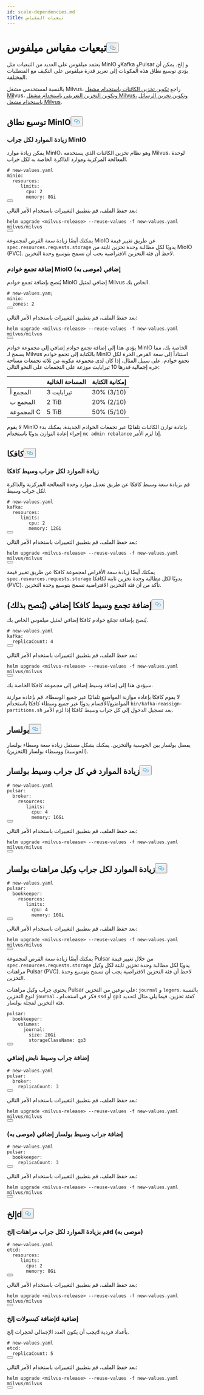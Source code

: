 ```yaml
---
id: scale-dependencies.md
title: تبعيات المقياس
---
```

<h1 id="Scale-Milvus-Dependencies" class="common-anchor-header">تبعيات مقياس ميلفوس<button data-href="#Scale-Milvus-Dependencies" class="anchor-icon" translate="no">
      <svg translate="no"
        aria-hidden="true"
        focusable="false"
        height="20"
        version="1.1"
        viewBox="0 0 16 16"
        width="16"
      >
        <path
          fill="#0092E4"
          fill-rule="evenodd"
          d="M4 9h1v1H4c-1.5 0-3-1.69-3-3.5S2.55 3 4 3h4c1.45 0 3 1.69 3 3.5 0 1.41-.91 2.72-2 3.25V8.59c.58-.45 1-1.27 1-2.09C10 5.22 8.98 4 8 4H4c-.98 0-2 1.22-2 2.5S3 9 4 9zm9-3h-1v1h1c1 0 2 1.22 2 2.5S13.98 12 13 12H9c-.98 0-2-1.22-2-2.5 0-.83.42-1.64 1-2.09V6.25c-1.09.53-2 1.84-2 3.25C6 11.31 7.55 13 9 13h4c1.45 0 3-1.69 3-3.5S14.5 6 13 6z"
        ></path>
      </svg>
    </button></h1><p>يعتمد ميلفوس على العديد من التبعيات مثل MinIO وKafka وPulsar و إلخ. يمكن أن يؤدي توسيع نطاق هذه المكونات إلى تعزيز قدرة ميلفوس على التكيف مع المتطلبات المختلفة.</p>
<div class="alert note">
<p>بالنسبة لمستخدمي مشغل Milvus، راجع <a href="/docs/ar/object_storage_operator.md">تكوين تخزين الكائنات باستخدام مشغل Mil</a>vus، <a href="/docs/ar/meta_storage_operator.md">وتكوين التخزين التعريفي باستخدام مشغل Milvus،</a> <a href="/docs/ar/message_storage_operator.md">وتكوين تخزين الرسائل باستخدام مشغل Milvus</a>.</p>
</div>
<h2 id="Scale-MinIO" class="common-anchor-header">توسيع نطاق MinIO<button data-href="#Scale-MinIO" class="anchor-icon" translate="no">
      <svg translate="no"
        aria-hidden="true"
        focusable="false"
        height="20"
        version="1.1"
        viewBox="0 0 16 16"
        width="16"
      >
        <path
          fill="#0092E4"
          fill-rule="evenodd"
          d="M4 9h1v1H4c-1.5 0-3-1.69-3-3.5S2.55 3 4 3h4c1.45 0 3 1.69 3 3.5 0 1.41-.91 2.72-2 3.25V8.59c.58-.45 1-1.27 1-2.09C10 5.22 8.98 4 8 4H4c-.98 0-2 1.22-2 2.5S3 9 4 9zm9-3h-1v1h1c1 0 2 1.22 2 2.5S13.98 12 13 12H9c-.98 0-2-1.22-2-2.5 0-.83.42-1.64 1-2.09V6.25c-1.09.53-2 1.84-2 3.25C6 11.31 7.55 13 9 13h4c1.45 0 3-1.69 3-3.5S14.5 6 13 6z"
        ></path>
      </svg>
    </button></h2><h3 id="Increase-resources-per-MinIO-pod" class="common-anchor-header">زيادة الموارد لكل جراب MinIO</h3><p>يمكن زيادة موارد MinIO، وهو نظام تخزين الكائنات الذي يستخدمه Milvus، لوحدة المعالجة المركزية وموارد الذاكرة الخاصة به لكل جراب.</p>
<pre><code translate="no" class="language-yaml"><span class="hljs-comment"># new-values.yaml</span>
<span class="hljs-attr">minio:</span>
  <span class="hljs-attr">resources:</span>
     <span class="hljs-attr">limits:</span>
       <span class="hljs-attr">cpu:</span> <span class="hljs-number">2</span>
       <span class="hljs-attr">memory:</span> <span class="hljs-string">8Gi</span>
<button class="copy-code-btn"></button></code></pre>
<p>بعد حفظ الملف، قم بتطبيق التغييرات باستخدام الأمر التالي:</p>
<pre><code translate="no" class="language-shell">helm upgrade &lt;milvus-release&gt; --reuse-values -f new-values.yaml milvus/milvus
<button class="copy-code-btn"></button></code></pre>
<p>يمكنك أيضًا زيادة سعة القرص لمجموعة MioIO عن طريق تغيير قيمة <code translate="no">spec.resources.requests.storage</code> يدويًا لكل مطالبة وحدة تخزين ثابتة من MioIO (PVC). لاحظ أن فئة التخزين الافتراضية يجب أن تسمح بتوسيع وحدة التخزين.</p>
<h3 id="Add-an-extra-MinIO-server-pool-Recommended" class="common-anchor-header">إضافة تجمع خوادم MioIO إضافي (موصى به)</h3><p>يُنصح بإضافة تجمع خوادم MioIO إضافي لمثيل Milvus الخاص بك.</p>
<pre><code translate="no" class="language-yaml"><span class="hljs-comment"># new-values.yam;</span>
<span class="hljs-attr">minio:</span>
  <span class="hljs-attr">zones:</span> <span class="hljs-number">2</span>
<button class="copy-code-btn"></button></code></pre>
<p>بعد حفظ الملف، قم بتطبيق التغييرات باستخدام الأمر التالي:</p>
<pre><code translate="no" class="language-shell">helm upgrade &lt;milvus-release&gt; --reuse-values -f new-values.yaml milvus/milvus
<button class="copy-code-btn"></button></code></pre>
<p>يؤدي هذا إلى إضافة تجمع خوادم إضافي إلى مجموعة خوادم MinIO الخاصة بك، مما يسمح لـ Milvus بالكتابة إلى تجمع خوادم MinIO استناداً إلى سعة القرص الحرة لكل تجمع خوادم. على سبيل المثال، إذا كان لدى مجموعة مكونة من ثلاثة تجمعات مساحة حرة إجمالية قدرها 10 تيرابايت موزعة على التجمعات على النحو التالي:</p>
<table>
<thead>
<tr><th></th><th>المساحة الخالية</th><th>إمكانية الكتابة</th></tr>
</thead>
<tbody>
<tr><td>المجمع أ</td><td>3 تيرابايت</td><td>30% (3/10)</td></tr>
<tr><td>المجمع ب</td><td>2 TiB</td><td>20% (2/10)</td></tr>
<tr><td>المجموعة C</td><td>5 TiB</td><td>50% (5/10)</td></tr>
</tbody>
</table>
<div class="alert note">
<p>لا يقوم MinIO بإعادة توازن الكائنات تلقائيًا عبر تجمعات الخوادم الجديدة. يمكنك بدء إجراء إعادة التوازن يدويًا باستخدام <code translate="no">mc admin rebalance</code> إذا لزم الأمر.</p>
</div>
<h2 id="Kafka" class="common-anchor-header">كافكا<button data-href="#Kafka" class="anchor-icon" translate="no">
      <svg translate="no"
        aria-hidden="true"
        focusable="false"
        height="20"
        version="1.1"
        viewBox="0 0 16 16"
        width="16"
      >
        <path
          fill="#0092E4"
          fill-rule="evenodd"
          d="M4 9h1v1H4c-1.5 0-3-1.69-3-3.5S2.55 3 4 3h4c1.45 0 3 1.69 3 3.5 0 1.41-.91 2.72-2 3.25V8.59c.58-.45 1-1.27 1-2.09C10 5.22 8.98 4 8 4H4c-.98 0-2 1.22-2 2.5S3 9 4 9zm9-3h-1v1h1c1 0 2 1.22 2 2.5S13.98 12 13 12H9c-.98 0-2-1.22-2-2.5 0-.83.42-1.64 1-2.09V6.25c-1.09.53-2 1.84-2 3.25C6 11.31 7.55 13 9 13h4c1.45 0 3-1.69 3-3.5S14.5 6 13 6z"
        ></path>
      </svg>
    </button></h2><h3 id="Increase-resource-per-Kafka-broker-pod" class="common-anchor-header">زيادة الموارد لكل جراب وسيط كافكا</h3><p>قم بزيادة سعة وسيط كافكا عن طريق تعديل موارد وحدة المعالجة المركزية والذاكرة لكل جراب وسيط.</p>
<pre><code translate="no" class="language-yaml"><span class="hljs-comment"># new-values.yaml</span>
<span class="hljs-attr">kafka:</span>
  <span class="hljs-attr">resources:</span>
     <span class="hljs-attr">limits:</span>
        <span class="hljs-attr">cpu:</span> <span class="hljs-number">2</span>
        <span class="hljs-attr">memory:</span> <span class="hljs-string">12Gi</span>
<button class="copy-code-btn"></button></code></pre>
<p>بعد حفظ الملف، قم بتطبيق التغييرات باستخدام الأمر التالي:</p>
<pre><code translate="no" class="language-bash">helm upgrade &lt;milvus-release&gt; --reuse-values -f new-values.yaml milvus/milvus
<button class="copy-code-btn"></button></code></pre>
<p>يمكنك أيضًا زيادة سعة الأقراص لمجموعة كافكا عن طريق تغيير قيمة <code translate="no">spec.resources.requests.storage</code> يدويًا لكل مطالبة وحدة تخزين ثابتة لكافكا (PVC). تأكد من أن فئة التخزين الافتراضية تسمح بتوسيع وحدة التخزين.</p>
<h2 id="Add-an-extra-Kafka-broker-pool-Recommended" class="common-anchor-header">إضافة تجمع وسيط كافكا إضافي (يُنصح بذلك)<button data-href="#Add-an-extra-Kafka-broker-pool-Recommended" class="anchor-icon" translate="no">
      <svg translate="no"
        aria-hidden="true"
        focusable="false"
        height="20"
        version="1.1"
        viewBox="0 0 16 16"
        width="16"
      >
        <path
          fill="#0092E4"
          fill-rule="evenodd"
          d="M4 9h1v1H4c-1.5 0-3-1.69-3-3.5S2.55 3 4 3h4c1.45 0 3 1.69 3 3.5 0 1.41-.91 2.72-2 3.25V8.59c.58-.45 1-1.27 1-2.09C10 5.22 8.98 4 8 4H4c-.98 0-2 1.22-2 2.5S3 9 4 9zm9-3h-1v1h1c1 0 2 1.22 2 2.5S13.98 12 13 12H9c-.98 0-2-1.22-2-2.5 0-.83.42-1.64 1-2.09V6.25c-1.09.53-2 1.84-2 3.25C6 11.31 7.55 13 9 13h4c1.45 0 3-1.69 3-3.5S14.5 6 13 6z"
        ></path>
      </svg>
    </button></h2><p>يُنصح بإضافة تجمّع خوادم كافكا إضافي لمثيل ميلفوس الخاص بك.</p>
<pre><code translate="no" class="language-yaml"><span class="hljs-comment"># new-values.yaml</span>
<span class="hljs-attr">kafka:</span>
  <span class="hljs-attr">replicaCount:</span> <span class="hljs-number">4</span>
<button class="copy-code-btn"></button></code></pre>
<p>بعد حفظ الملف، قم بتطبيق التغييرات باستخدام الأمر التالي:</p>
<pre><code translate="no" class="language-shell">helm upgrade &lt;milvus-release&gt; --reuse-values -f new-values.yaml milvus/milvus
<button class="copy-code-btn"></button></code></pre>
<p>سيؤدي هذا إلى إضافة وسيط إضافي إلى مجموعة كافكا الخاصة بك.</p>
<div class="alert note">
<p>لا يقوم كافكا بإعادة موازنة المواضيع تلقائيًا عبر جميع الوسطاء. قم بإعادة موازنة المواضيع/الأقسام يدويًا عبر جميع وسطاء كافكا باستخدام <code translate="no">bin/kafka-reassign-partitions.sh</code> بعد تسجيل الدخول إلى كل جراب وسيط كافكا إذا لزم الأمر.</p>
</div>
<h2 id="Pulsar" class="common-anchor-header">بولسار<button data-href="#Pulsar" class="anchor-icon" translate="no">
      <svg translate="no"
        aria-hidden="true"
        focusable="false"
        height="20"
        version="1.1"
        viewBox="0 0 16 16"
        width="16"
      >
        <path
          fill="#0092E4"
          fill-rule="evenodd"
          d="M4 9h1v1H4c-1.5 0-3-1.69-3-3.5S2.55 3 4 3h4c1.45 0 3 1.69 3 3.5 0 1.41-.91 2.72-2 3.25V8.59c.58-.45 1-1.27 1-2.09C10 5.22 8.98 4 8 4H4c-.98 0-2 1.22-2 2.5S3 9 4 9zm9-3h-1v1h1c1 0 2 1.22 2 2.5S13.98 12 13 12H9c-.98 0-2-1.22-2-2.5 0-.83.42-1.64 1-2.09V6.25c-1.09.53-2 1.84-2 3.25C6 11.31 7.55 13 9 13h4c1.45 0 3-1.69 3-3.5S14.5 6 13 6z"
        ></path>
      </svg>
    </button></h2><p>يفصل بولسار بين الحوسبة والتخزين. يمكنك بشكل مستقل زيادة سعة وسطاء بولسار (الحوسبة) ووسطاء بولسار (التخزين).</p>
<h2 id="Increase-resources-per-Pulsar-broker-pod" class="common-anchor-header">زيادة الموارد في كل جراب وسيط بولسار<button data-href="#Increase-resources-per-Pulsar-broker-pod" class="anchor-icon" translate="no">
      <svg translate="no"
        aria-hidden="true"
        focusable="false"
        height="20"
        version="1.1"
        viewBox="0 0 16 16"
        width="16"
      >
        <path
          fill="#0092E4"
          fill-rule="evenodd"
          d="M4 9h1v1H4c-1.5 0-3-1.69-3-3.5S2.55 3 4 3h4c1.45 0 3 1.69 3 3.5 0 1.41-.91 2.72-2 3.25V8.59c.58-.45 1-1.27 1-2.09C10 5.22 8.98 4 8 4H4c-.98 0-2 1.22-2 2.5S3 9 4 9zm9-3h-1v1h1c1 0 2 1.22 2 2.5S13.98 12 13 12H9c-.98 0-2-1.22-2-2.5 0-.83.42-1.64 1-2.09V6.25c-1.09.53-2 1.84-2 3.25C6 11.31 7.55 13 9 13h4c1.45 0 3-1.69 3-3.5S14.5 6 13 6z"
        ></path>
      </svg>
    </button></h2><pre><code translate="no" class="language-yaml"><span class="hljs-comment"># new-values.yaml</span>
<span class="hljs-attr">pulsar:</span>
  <span class="hljs-attr">broker:</span>
    <span class="hljs-attr">resources:</span>
       <span class="hljs-attr">limits:</span>
         <span class="hljs-attr">cpu:</span> <span class="hljs-number">4</span>
         <span class="hljs-attr">memory:</span> <span class="hljs-string">16Gi</span>
<button class="copy-code-btn"></button></code></pre>
<p>بعد حفظ الملف، قم بتطبيق التغييرات باستخدام الأمر التالي:</p>
<pre><code translate="no" class="language-shell">helm upgrade &lt;milvus-release&gt; --reuse-values -f new-values.yaml milvus/milvus
<button class="copy-code-btn"></button></code></pre>
<h2 id="Increase-resources-per-Pulsar-bookie-pod" class="common-anchor-header">زيادة الموارد لكل جراب وكيل مراهنات بولسار<button data-href="#Increase-resources-per-Pulsar-bookie-pod" class="anchor-icon" translate="no">
      <svg translate="no"
        aria-hidden="true"
        focusable="false"
        height="20"
        version="1.1"
        viewBox="0 0 16 16"
        width="16"
      >
        <path
          fill="#0092E4"
          fill-rule="evenodd"
          d="M4 9h1v1H4c-1.5 0-3-1.69-3-3.5S2.55 3 4 3h4c1.45 0 3 1.69 3 3.5 0 1.41-.91 2.72-2 3.25V8.59c.58-.45 1-1.27 1-2.09C10 5.22 8.98 4 8 4H4c-.98 0-2 1.22-2 2.5S3 9 4 9zm9-3h-1v1h1c1 0 2 1.22 2 2.5S13.98 12 13 12H9c-.98 0-2-1.22-2-2.5 0-.83.42-1.64 1-2.09V6.25c-1.09.53-2 1.84-2 3.25C6 11.31 7.55 13 9 13h4c1.45 0 3-1.69 3-3.5S14.5 6 13 6z"
        ></path>
      </svg>
    </button></h2><pre><code translate="no" class="language-yaml"><span class="hljs-comment"># new-values.yaml</span>
<span class="hljs-attr">pulsar:</span>
  <span class="hljs-attr">bookkeeper:</span>
    <span class="hljs-attr">resources:</span>
       <span class="hljs-attr">limits:</span>
         <span class="hljs-attr">cpu:</span> <span class="hljs-number">4</span>
         <span class="hljs-attr">memory:</span> <span class="hljs-string">16Gi</span>
<button class="copy-code-btn"></button></code></pre>
<p>بعد حفظ الملف، قم بتطبيق التغييرات باستخدام الأمر التالي:</p>
<pre><code translate="no" class="language-shell">helm upgrade &lt;milvus-release&gt; --reuse-values -f new-values.yaml milvus/milvus
<button class="copy-code-btn"></button></code></pre>
<p>يمكنك أيضًا زيادة سعة القرص لمجموعة Pulsar من خلال تغيير قيمة <code translate="no">spec.resources.requests.storage</code> يدويًا لكل مطالبة وحدة تخزين ثابتة لكل وكيل مراهنات Pulsar (PVC). لاحظ أن فئة التخزين الافتراضية يجب أن تسمح بتوسيع وحدة التخزين.</p>
<p>يحتوي جراب وكيل مراهنات Pulsar على نوعين من التخزين: <code translate="no">journal</code> و <code translate="no">legers</code>. بالنسبة لنوع التخزين <code translate="no">journal</code> ، فكر في استخدام <code translate="no">ssd</code> أو <code translate="no">gp3</code> كفئة تخزين. فيما يلي مثال لتحديد فئة التخزين لمجلة بولسار.</p>
<pre><code translate="no"><span class="hljs-attr">pulsar:</span>
  <span class="hljs-attr">bookkeeper:</span>
    <span class="hljs-attr">volumes:</span>
      <span class="hljs-attr">journal:</span>
        <span class="hljs-attr">size:</span> <span class="hljs-string">20Gi</span>
        <span class="hljs-attr">storageClassName:</span> <span class="hljs-string">gp3</span>
<button class="copy-code-btn"></button></code></pre>
<h3 id="Add-an-extra-Pulsar-broker-pod" class="common-anchor-header">إضافة جراب وسيط نابض إضافي</h3><pre><code translate="no" class="language-yaml"><span class="hljs-comment"># new-values.yaml</span>
<span class="hljs-attr">pulsar:</span>
  <span class="hljs-attr">broker:</span>
    <span class="hljs-attr">replicaCount:</span> <span class="hljs-number">3</span>
<button class="copy-code-btn"></button></code></pre>
<p>بعد حفظ الملف، قم بتطبيق التغييرات باستخدام الأمر التالي:</p>
<pre><code translate="no" class="language-shell">helm upgrade &lt;milvus-release&gt; --reuse-values -f new-values.yaml milvus/milvus
<button class="copy-code-btn"></button></code></pre>
<h3 id="Add-an-extra-Pulsar-bookie-pod-Recommended" class="common-anchor-header">إضافة جراب وسيط بولسار إضافي (موصى به)</h3><pre><code translate="no" class="language-yaml"><span class="hljs-comment"># new-values.yaml</span>
<span class="hljs-attr">pulsar:</span>
  <span class="hljs-attr">bookkeeper:</span>
    <span class="hljs-attr">replicaCount:</span> <span class="hljs-number">3</span>
<button class="copy-code-btn"></button></code></pre>
<p>بعد حفظ الملف، قم بتطبيق التغييرات باستخدام الأمر التالي:</p>
<pre><code translate="no" class="language-shell">helm upgrade &lt;milvus-release&gt; --reuse-values -f new-values.yaml milvus/milvus
<button class="copy-code-btn"></button></code></pre>
<h2 id="etcd" class="common-anchor-header">إلخd<button data-href="#etcd" class="anchor-icon" translate="no">
      <svg translate="no"
        aria-hidden="true"
        focusable="false"
        height="20"
        version="1.1"
        viewBox="0 0 16 16"
        width="16"
      >
        <path
          fill="#0092E4"
          fill-rule="evenodd"
          d="M4 9h1v1H4c-1.5 0-3-1.69-3-3.5S2.55 3 4 3h4c1.45 0 3 1.69 3 3.5 0 1.41-.91 2.72-2 3.25V8.59c.58-.45 1-1.27 1-2.09C10 5.22 8.98 4 8 4H4c-.98 0-2 1.22-2 2.5S3 9 4 9zm9-3h-1v1h1c1 0 2 1.22 2 2.5S13.98 12 13 12H9c-.98 0-2-1.22-2-2.5 0-.83.42-1.64 1-2.09V6.25c-1.09.53-2 1.84-2 3.25C6 11.31 7.55 13 9 13h4c1.45 0 3-1.69 3-3.5S14.5 6 13 6z"
        ></path>
      </svg>
    </button></h2><h3 id="Increase-resources-per-etcd-pod-recommended" class="common-anchor-header">قم بزيادة الموارد لكل جراب مراهنات إلخd (موصى به)</h3><pre><code translate="no" class="language-yaml"><span class="hljs-comment"># new-values.yaml</span>
<span class="hljs-attr">etcd:</span>
  <span class="hljs-attr">resources:</span>
     <span class="hljs-attr">limits:</span>
       <span class="hljs-attr">cpu:</span> <span class="hljs-number">2</span>
       <span class="hljs-attr">memory:</span> <span class="hljs-string">8Gi</span>
<button class="copy-code-btn"></button></code></pre>
<p>بعد حفظ الملف، قم بتطبيق التغييرات باستخدام الأمر التالي:</p>
<pre><code translate="no" class="language-shell">helm upgrade &lt;milvus-release&gt; --reuse-values -f new-values.yaml milvus/milvus
<button class="copy-code-btn"></button></code></pre>
<h3 id="Add-extra-etcd-pods" class="common-anchor-header">إضافة كبسولات إلخd إضافية</h3><p>يجب أن يكون العدد الإجمالي لحجرات إلخd بأعداد فردية.</p>
<pre><code translate="no" class="language-yaml"><span class="hljs-comment"># new-values.yaml</span>
<span class="hljs-attr">etcd:</span>
  <span class="hljs-attr">replicaCount:</span> <span class="hljs-number">5</span>
<button class="copy-code-btn"></button></code></pre>
<p>بعد حفظ الملف، قم بتطبيق التغييرات باستخدام الأمر التالي:</p>
<pre><code translate="no" class="language-shell">helm upgrade &lt;milvus-release&gt; --reuse-values -f new-values.yaml milvus/milvus
<button class="copy-code-btn"></button></code></pre>
